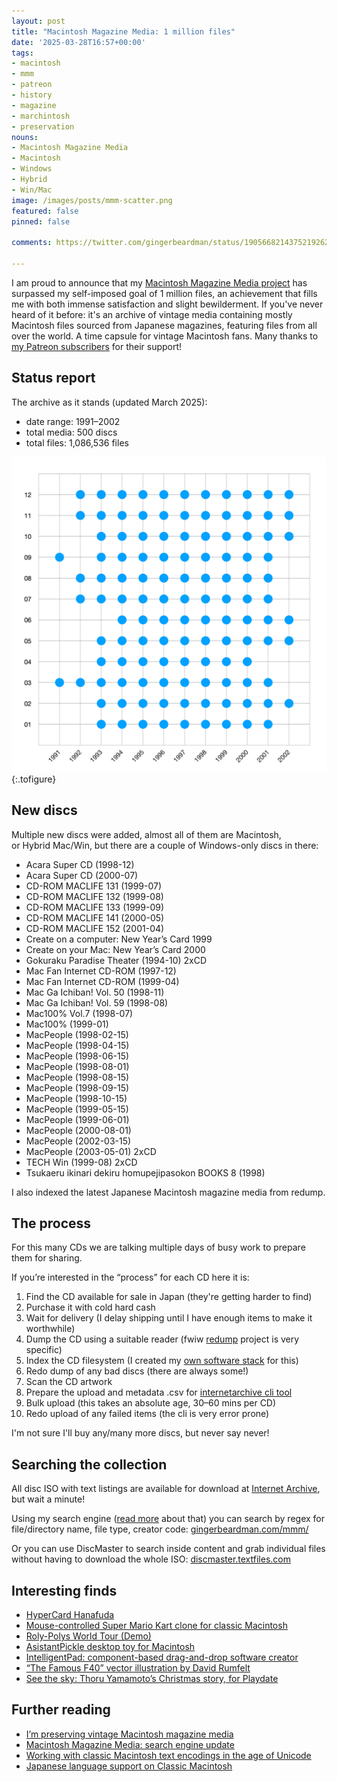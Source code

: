 ```yaml
---
layout: post
title: "Macintosh Magazine Media: 1 million files"
date: '2025-03-28T16:57+00:00'
tags:
- macintosh
- mmm
- patreon
- history
- magazine
- marchintosh
- preservation
nouns:
- Macintosh Magazine Media
- Macintosh
- Windows
- Hybrid
- Win/Mac
image: /images/posts/mmm-scatter.png
featured: false
pinned: false

comments: https://twitter.com/gingerbeardman/status/1905668214375219262

---
```


I am proud to announce that my [Macintosh Magazine Media project](/2021/10/30/macintosh-magazine-media/) has surpassed my self-imposed goal of 1 million files, an achievement that fills me with both immense satisfaction and slight bewilderment. If you've never heard of it before: it's an archive of vintage media containing mostly Macintosh files sourced from Japanese magazines, featuring files from all over the world. A time capsule for vintage Macintosh fans. Many thanks to [my Patreon subscribers](https://patreon.com/gingerbeardman) for their support!

## Status report

The archive as it stands (updated March 2025):

*   date range: 1991–2002
*   total media: 500 discs
*   total files: 1,086,536 files

<!--
The archive as it stands (updated July 2024):

*   date range: 1991–2002
*   total media: 461 discs
*   total files: 998,512 files
-->

![PNG](/images/posts/mmm-scatter.png "Distribution of discs by month")
{:.tofigure}

## New discs

Multiple new discs were added, almost all of them are Macintosh, or Hybrid Mac/Win, but there are a couple of Windows-only discs in there:

- Acara Super CD (1998-12)
- Acara Super CD (2000-07)
- CD-ROM MACLIFE 131 (1999-07)
- CD-ROM MACLIFE 132 (1999-08)
- CD-ROM MACLIFE 133 (1999-09)
- CD-ROM MACLIFE 141 (2000-05)
- CD-ROM MACLIFE 152 (2001-04)
- Create on a computer: New Year’s Card 1999
- Create on your Mac: New Year’s Card 2000
- Gokuraku Paradise Theater (1994-10) 2xCD
- Mac Fan Internet CD-ROM (1997-12)
- Mac Fan Internet CD-ROM (1999-04)
- Mac Ga Ichiban! Vol. 50 (1998-11)
- Mac Ga Ichiban! Vol. 59 (1998-08)
- Mac100% Vol.7 (1998-07)
- Mac100% (1999-01)
- MacPeople (1998-02-15)
- MacPeople (1998-04-15)
- MacPeople (1998-06-15)
- MacPeople (1998-08-01)
- MacPeople (1998-08-15)
- MacPeople (1998-09-15)
- MacPeople (1998-10-15)
- MacPeople (1999-05-15)
- MacPeople (1999-06-01)
- MacPeople (2000-08-01)
- MacPeople (2002-03-15)
- MacPeople (2003-05-01) 2xCD
- TECH Win (1999-08) 2xCD
- Tsukaeru ikinari dekiru homupejipasokon BOOKS 8 (1998)

I also indexed the latest Japanese Macintosh magazine media from redump.

## The process

For this many CDs we are talking multiple days of busy work to prepare them for sharing.

If you’re interested in the “process” for each CD here it is:

1. Find the CD available for sale in Japan (they're getting harder to find)
1. Purchase it with cold hard cash
1. Wait for delivery (I delay shipping until I have enough items to make it worthwhile)
1. Dump the CD using a suitable reader (fwiw [redump](http://redump.org) project is very specific)
1. Index the CD filesystem (I created my [own software stack](/2022/03/31/working-with-classic-macintosh-text-encodings-in-the-age-of-unicode/) for this)
1. Redo dump of any bad discs (there are always some!)
1. Scan the CD artwork
1. Prepare the upload and metadata .csv for [internetarchive cli tool](https://archive.org/developers/internetarchive/cli.html)
1. Bulk upload (this takes an absolute age, 30–60 mins per CD)
1. Redo upload of any failed items (the cli is very error prone)

I'm not sure I'll buy any/many more discs, but never say never!

## Searching the collection

All disc ISO with text listings are available for download at [Internet Archive](https://archive.org/details/@gingerbeardman), but wait a minute!

Using my search engine ([read more](/2025/01/10/macintosh-magazine-media-search-engine-update/) about that) you can search by regex for file/directory name, file type, creator code: [gingerbeardman.com/mmm/](https://www.gingerbeardman.com/mmm/)

Or you can use DiscMaster to search inside content and grab individual files without having to download the whole ISO: [discmaster.textfiles.com](https://discmaster.textfiles.com)

## Interesting finds

- [HyperCard Hanafuda](https://blog.gingerbeardman.com/2021/10/31/hypercard-hanafuda/)
- [Mouse-controlled Super Mario Kart clone for classic Macintosh](https://blog.gingerbeardman.com/2021/10/31/mouse-controlled-super-mario-kart-clone-for-classic-macintosh/)
- [Roly-Polys World Tour (Demo)](https://blog.gingerbeardman.com/2021/11/01/roly-polys-world-tour-demo/)
- [AsistantPickle desktop toy for Macintosh](https://blog.gingerbeardman.com/2021/11/20/asistantpickle-desktop-toy-for-macintosh/)
- [IntelligentPad: component-based drag-and-drop software creator](https://blog.gingerbeardman.com/2023/05/17/intelligentpad-component-based-drag-and-drop-software-creator/)
- [“The Famous F40” vector illustration by David Rumfelt](https://blog.gingerbeardman.com/2023/07/15/the-famous-f40-vector-illustration/)
- [See the sky: Thoru Yamamoto’s Christmas story, for Playdate](https://blog.gingerbeardman.com/2023/12/16/see-the-sky-thoru-yamamoto-christmas-story-for-playdate/)

## Further reading

- [I’m preserving vintage Macintosh magazine media](https://blog.gingerbeardman.com/2021/10/30/macintosh-magazine-media/)
- [Macintosh Magazine Media: search engine update](https://blog.gingerbeardman.com/2025/01/10/macintosh-magazine-media-search-engine-update/)
- [Working with classic Macintosh text encodings in the age of Unicode](https://blog.gingerbeardman.com/2022/03/31/working-with-classic-macintosh-text-encodings-in-the-age-of-unicode/)
- [Japanese language support on Classic Macintosh](https://blog.gingerbeardman.com/2023/11/07/japanese-lanuage-support-on-classic-macintosh/)
